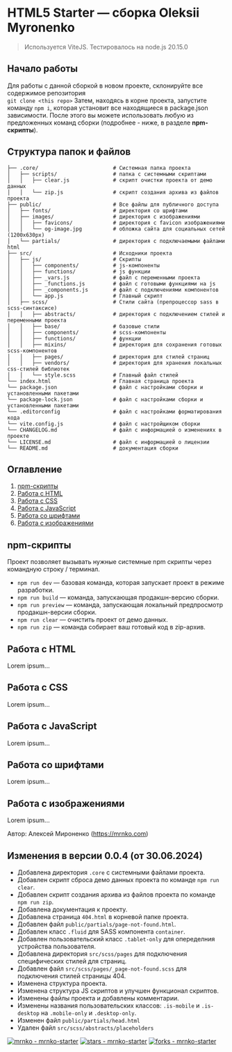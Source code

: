 # HTML5 Starter — сборка Oleksii Myronenko

> Используется ViteJS. Тестировалось на node.js 20.15.0

## Начало работы

Для работы с данной сборкой в новом проекте, склонируйте все содержимое репозитория <br>
`git clone <this repo>`
Затем, находясь в корне проекта, запустите команду `npm i`, которая установит все находящиеся в package.json зависимости.
После этого вы можете использовать любую из предложенных команд сборки (подробнее - ниже, в разделе __npm-скрипты__).

## Структура папок и файлов

```
├── .core/                        # Системная папка проекта
│   ├── scripts/                  # папка с системными скриптами
│   │   ├── clear.js              # скрипт очистки проекта от демо данных
│   │   └── zip.js                # скрипт создания архива из файлов проекта
├── public/                       # Все файлы для публичного доступа
│   ├── fonts/                    # директория со шрифтами
│   ├── images/                   # директория с изображениями
│   │   ├── favicons/             # директория с favicon изображениями
│   │   └── og-image.jpg          # обложка сайта для социальных сетей (1200x630px)
│   └── partials/                 # директория с подключаемыми файлами html
├── src/                          # Исходники проекта
│   ├── js/                       # Скрипты
│   │   ├── components/           # js-компоненты
│   │   ├── functions/            # js функции
│   │   ├── _vars.js              # файл с переменными проекта
│   │   ├── _functions.js         # файл с готовыми функциями на js
│   │   ├── _components.js        # файл с подключениями компонентов
│   │   └── app.js                # Главный скрипт
│   ├── scss/                     # Стили сайта (препроцессор sass в scss-синтаксисе)
│   │   ├── abstracts/            # директория с подключением стилей и переменными проекта
│   │   ├── base/                 # базовые стили
│   │   ├── components/           # scss-компоненты
│   │   ├── functions/            # функции
│   │   ├── mixins/               # директория для сохранения готовых scss-компонентов
│   │   ├── pages/                # директория для стилей страниц
│   │   ├── vendors/              # директория для хранения локальных css-стилей библиотек
│   │   └── style.scss            # Главный файл стилей
└── index.html                    # Главная страница проекта
└── package.json                  # файл с настройками сборки и установленными пакетами
└── package-lock.json             # файл с настройками сборки и установленными пакетами
└── .editorconfig                 # файл с настройками форматирования кода
└── vite.config.js                # файл с настройщиком сборки
└── CHANGELOG.md                  # файл с информацией о изменениях в проекте
└── LICENSE.md                    # файл с информацией о лицензии
└── README.md                     # документация сборки
```

## Оглавление
1. [npm-скрипты](#npm-скрипты)
2. [Работа с HTML](#работа-с-html)
3. [Работа с CSS](#работа-с-css)
4. [Работа с JavaScript](#работа-с-javascript)
5. [Работа со шрифтами](#работа-со-шрифтами)
6. [Работа с изображениями](#работа-с-изображениями)

## npm-скрипты

Проект позволяет вызывать нужные системные npm скрипты через командную строку / терминал.

* `npm run dev` — базовая команда, которая запускает проект в режиме разработки.
* `npm run build` — команда, запускающая продакшн-версию сборки.
* `npm run preview` — команда, запускающая локальный предпросмотр продакшн-версии сборки.
* `npm run clear` — очистить проект от демо данных.
* `npm run zip` — команда собирает ваш готовый код в zip-архив.

## Работа с HTML

Lorem ipsum...

## Работа с CSS

Lorem ipsum...

## Работа с JavaScript

Lorem ipsum...

## Работа со шрифтами

Lorem ipsum...

## Работа с изображениями

Lorem ipsum...

Автор: Алексей Мироненко (https://mrnko.com)

## Изменения в версии 0.0.4 (от 30.06.2024)

- Добавлена директория `.core` с системными файлами проекта.
- Добавлен скрипт сброса демо данных проекта по команде `npm run clear`.
- Добавлен скрипт создания архива из файлов проекта по команде `npm run zip`.
- Добавлена документация к проекту.
- Добавлена страница `404.html` в корневой папке проекта.
- Добавлен файл `public/partials/page-not-found.html`.
- Добавлен класс `.fluid` для SASS компонента `container`.
- Добавлен пользовательский класс `.tablet-only` для опеределния устройства пользователя.
- Добавлена директория `src/scss/pages` для подключения специфических стилей для страниц.
- Добавлен файл `src/scss/pages/_page-not-found.scss` для подключения стилей страницы 404.
- Изменена структура проекта.
- Изменена структура JS скриптов и улучшен функционал скриптов.
- Изменены файлы проекта и добавлены комментарии.
- Изменены названия пользовательских классов: `.is-mobile` и `.is-desktop` на `.mobile-only` и `.desktop-only`.
- Изменен файл `public/partials/head.html`
- Удален файл `src/scss/abstracts/placeholders`

[![mrnko - mrnko-starter](https://img.shields.io/static/v1?label=mrnko-starter&message=mrnko-starter&color=blue&logo=github)](https://github.com/mrnko/mrnko-starter "Go to GitHub repo")
[![stars - mrnko-starter](https://img.shields.io/github/stars/mrnko/mrnko-starter?style=social)](https://github.com/mrnko/mrnko-starter)
[![forks - mrnko-starter](https://img.shields.io/github/forks/mrnko/mrnko-starter?style=social)](https://github.com/mrnko/mrnko-starter)